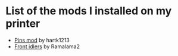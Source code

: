 # List of the mods I installed on my printer
- [Pins mod](https://github.com/VoronDesign/VoronUsers/tree/master/printer_mods/hartk1213/Voron2.4_Trident_Pins_Mod) by hartk1213
- [Front idlers](https://github.com/Ramalama2/Voron-2-Mods/tree/main/Front_Idlers) by Ramalama2
